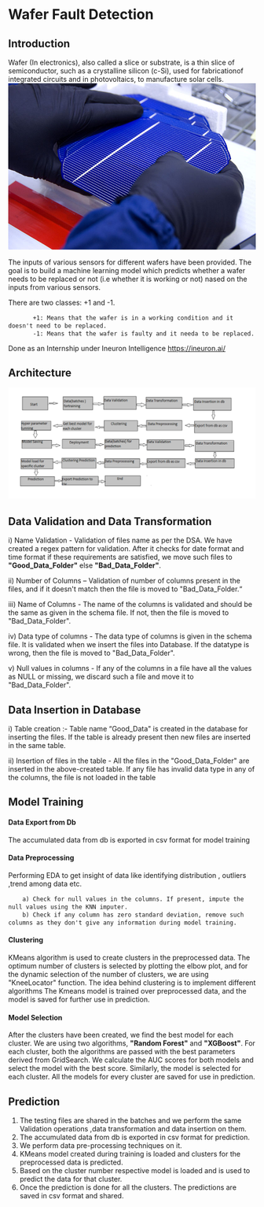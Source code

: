 # Wafer Fault Detection
<h2>Introduction</h2>
Wafer (In electronics), also called a slice or substrate, is a thin slice of semiconductor,
such as a crystalline silicon (c-Si), used for fabricationof integrated circuits and in photovoltaics,
to manufacture solar cells.


<img src="images/800px-Solar_World_wafer_(3347743800).jpg"  width="600">

The inputs of various sensors for different wafers have been provided.
The goal is to build a machine learning model which predicts whether a wafer needs to be replaced or not
(i.e whether it is working or not) nased on the inputs from various sensors.

There are two classes: +1 and -1.
   
           +1: Means that the wafer is in a working condition and it doesn't need to be replaced.
           -1: Means that the wafer is faulty and it needa to be replaced.

Done as an Internship under Ineuron Intelligence
https://ineuron.ai/

<h2>Architecture</h2>

<img src="images/Picture1.png" >



<h2>Data Validation and Data Transformation </h2>
<p>
i) Name Validation - Validation of files name as per the DSA. We have created a regex pattern for validation. After it checks for date format and time format if these    
   requirements are satisfied, we move such files to <b>"Good_Data_Folder"</b> else <b>"Bad_Data_Folder"</b>.

ii) Number of Columns – Validation of number of columns present in the files, and if it doesn't match then the file is moved to "Bad_Data_Folder.“

iii) Name of Columns - The name of the columns is validated and should be the same as given in the schema file. If not, then the file is moved to "Bad_Data_Folder".

iv) Data type of columns - The data type of columns is given in the schema file. It is validated when we insert the files into Database. If the datatype is wrong, then the file     is moved to "Bad_Data_Folder".

v) Null values in columns - If any of the columns in a file have all the values as NULL or missing, we discard such a file and move it to "Bad_Data_Folder".
</p>


<h2>Data Insertion in Database</h2>

i) Table creation :- Table name  “Good_Data" is created in the database for inserting the files. If the table is already present then new files are inserted in the same table.

ii) Insertion of files in the table - All the files in the "Good_Data_Folder" are inserted in the above-created table. If any file has invalid data type in any of the columns, the file is not loaded in the table 

<h2>Model Training</h2>

<h4>Data Export from Db</h4>
     The accumulated data from db is exported in csv format for model training
<h4>Data Preprocessing</h4>  
     Performing EDA to get insight of data like  identifying distribution , outliers ,trend
     among data etc.

        a) Check for null values in the columns. If present, impute the null values using the KNN imputer.
        b) Check if any column has zero standard deviation, remove such columns as they don't give any information during model training.


<h4>Clustering</h4>  KMeans algorithm is used to create clusters in the preprocessed data. The optimum number of clusters is selected by plotting the elbow plot, and for the dynamic selection of the number of clusters, we are using "KneeLocator" function. The idea behind clustering is to implement different algorithms
The Kmeans model is trained over preprocessed data, and the model is saved for further use in prediction.
<h4>Model Selection</h4>  After the clusters have been created, we find the best model for each cluster. We are using two algorithms, <b>"Random Forest"</b> and <b>"XGBoost"</b>. For each cluster, both the algorithms are passed with the best parameters derived from GridSearch. We calculate the AUC scores for both models and select the model with the best score. Similarly, the model is selected for each cluster. All the models for every cluster are saved for use in prediction.

<h2>Prediction</h2>
 <ol>
   <li> The testing files are shared in the batches and we perform the same Validation operations ,data transformation and data insertion on them.</li>
   <li> The accumulated data from db is exported in csv format for  prediction.</li>
   <li>  We perform data pre-processing techniques on it.</li>
   <li> KMeans model created during training is loaded and clusters for the preprocessed data is predicted.</li>
   <li> Based on the cluster number respective model is loaded and is used to predict the data for that cluster.</li>
   <li> Once the prediction is done for all the clusters. The predictions  are saved in csv format and shared.</li>
</ol>

